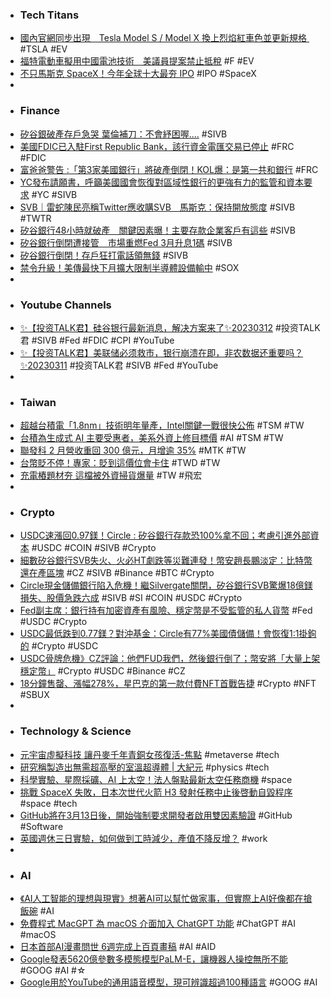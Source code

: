 - ###  Tech Titans
- [國內官網同步出現　Tesla Model S / Model X 換上烈焰紅車色並更新規格 ](https://www.7car.tw/articles/read/90763) #TSLA #EV
- [福特電動車擬用中國電池技術　美議員提案禁止抵稅](https://www.upmedia.mg/news_info.php?Type=3&SerialNo=167713) #F #EV
- [不只馬斯克 SpaceX！今年全球十大最夯 IPO](https://finance.technews.tw/2023/03/11/top-10-ipo-companies/) #IPO #SpaceX
-
- ### Finance
- [矽谷銀破產存戶急哭  葉倫補刀：不會紓困喔....](https://ec.ltn.com.tw/article/breakingnews/4237579) #SIVB
- [美國FDIC已入駐First Republic Bank，該行資金電匯交易已停止](https://m.cnyes.com/news/id/5113756) #FRC #FDIC
- [富爸爸警告 :「第3家美國銀行」將破產倒閉！KOL爆：是第一共和銀行](https://www.blocktempo.com/robert-kiyosaki-warns-3rd-u-s-bank-to-crash/) #FRC
- [YC發布請願書，呼籲美國國會恢復對區域性銀行的更強有力的監管和資本要求](https://news.cnyes.com/news/id/5113697) #YC #SIVB
- [SVB｜雷蛇陳民亮稱Twitter應收購SVB　馬斯克：保持開放態度](https://www.hk01.com/財經快訊/876095/svb-雷蛇陳民亮稱twitter應收購svb-馬斯克-保持開放態度) #SIVB #TWTR
- [矽谷銀行48小時就破產　關鍵因素曝！主要存款企業客戶有這些](https://tw.nextapple.com/finance/20230312/CECBD3CD28BDBEB648086F9562982041) #SIVB
- [矽谷銀行倒閉遭接管　市場重燃Fed 3月升息1碼](https://finance.ettoday.net/amp/amp_news.php7?news_id=2450413) #SIVB
- [矽谷銀行倒閉！存戶狂打電話領無錢](https://liff.line.me/1454987169-1WAXAP3K/v2/article/yzyLaBv) #SIVB
- [禁令升級！美傳最快下月擴大限制半導體設備輸中](https://news.cnyes.com/news/id/5113435) #SOX
-
- ### Youtube Channels
- [✨【投资TALK君】硅谷银行最新消息，解决方案来了✨20230312](https://www.youtube.com/watch?v=KZodmQ3wxx8) #投资TALK君 #SIVB #Fed #FDIC #CPI #YouTube
- [✨【投资TALK君】美联储必须救市，银行崩溃在即，非农数据还重要吗？✨20230311](https://www.youtube.com/watch?v=hrKU1DVNPbA) #投资TALK君 #SIVB #Fed #YouTube
-
- ### Taiwan
- [超越台積電「1.8nm」技術明年量產，Intel關鍵一戰很快公佈](https://www.techbang.com/posts/104559-it-is-not-a-dream-to-surpass-tsmc-18nm-process-mass) #TSM #TW
- [台積為生成式 AI 主要受惠者，美系外資上修目標價](https://finance.technews.tw/2023/03/10/tsmc-is-a-major-beneficiary-of-generative-ai/) #AI #TSM #TW
- [聯發科 2 月營收重回 300 億元，月增逾 35%](https://finance.technews.tw/2023/03/10/mediatek-fr-202302/) #MTK #TW
- [台幣貶不停！專家：貶到這價位會卡住](https://ctee.com.tw/news/exchange/822774.html) #TWD #TW
- [充電樁題材夯 這檔被外資掃貨爆量](https://ctee.com.tw/news/stocks/823391.html) #TW #飛宏
-
- ### Crypto
- [USDC速漲回0.97鎂！Circle : 矽谷銀行存款恐100%拿不回；考慮引進外部資本](https://www.blocktempo.com/an-update-on-usdc-decoupling/) #USDC #COIN #SIVB #Crypto
- [細數矽谷銀行SVB失火、火必HT劇跌等災難連發！幣安趙長鵬淡定：比特幣還在產區塊](https://abmedia.io/20230310-crypto-industry-turbulence) #CZ #SIVB #Binance #BTC #Crypto
- [Circle現金儲備銀行陷入危機！繼Silvergate關閉，矽谷銀行SVB驚爆18億鎂損失、股價急跌六成](https://abmedia.io/20230310-silicon-valley-bank-s-loss-of-approximately-1-8-billion) #SIVB #SI #COIN #USDC #Crypto
- [Fed副主席：銀行持有加密資產有風險、穩定幣是不受監管的私人貨幣](https://www.blocktempo.com/stabilization-of-the-currency-threatens-to-bring-systemic-risk/) #Fed #USDC #Crypto
- [USDC最低跌到0.77鎂？對沖基金：Circle有77%美國債儲備！會恢復1:1掛鉤的](https://www.blocktempo.com/hal-press-hink-usdc-ends-up-fully-repegging/) #Crypto #USDC
- [USDC骨牌危機》CZ評論：他們FUD我們，然後銀行倒了；幣安將「大量上架穩定幣」](https://www.blocktempo.com/cz-they-fud-us-and-banks-fail/) #Crypto #USDC #Binance #CZ
- [18分鐘售罄、漲幅278%，星巴克的第一款付費NFT首戰告捷](https://blockcast.it/2023/03/10/starbucks-sold-2000-nfts-in-18-minutes/) #Crypto #NFT #SBUX
-
- ### Technology & Science
- [元宇宙虛擬科技 讓丹麥千年青銅女孩復活-焦點](https://times.hinet.net/topic/24445408) #metaverse #tech
- [研究稱製造出無需超高壓的室溫超導體 | 大紀元](https://www.epochtimes.com/b5/23/3/9/n13946868.htm) #physics #tech
- [科學實驗、星際採礦、AI 上太空！法人盤點最新太空任務商機](https://finance.technews.tw/2023/03/11/interstellar-mining/) #space
- [挑戰 SpaceX 失敗，日本次世代火箭 H3 發射任務中止後啓動自毀程序](https://technews.tw/2023/03/07/japan-h3-rocket-launch-fail/) #space #tech
- [GitHub將在3月13日後，開始強制要求開發者啟用雙因素驗證](https://www.ithome.com.tw/news/155870) #GitHub #Software
- [英國週休三日實驗，如何做到工時減少，產值不降反增？](https://www.gvm.com.tw/article/100552) #work
-
- ### AI
- [《AI人工智能的理想與現實》想著AI可以幫忙做家事，但實際上AI好像都在搶飯碗](https://news.gamme.com.tw/1755260) #AI
- [免費程式 MacGPT  為 macOS 介面加入 ChatGPT 功能](https://unwire.hk/2023/03/11/macgpt-macos-chatgpt/software/mac-app/) #ChatGPT #AI #macOS
- [日本首部AI漫畫問世  6週完成上百頁畫稿](https://news.pts.org.tw/article/626735) #AI #AID
- [Google發表5620億參數多模態模型PaLM-E，讓機器人操控無所不能](https://www.techbang.com/posts/104553-google-palmemultimodal-language-model) #GOOG #AI #☆
- [Google用於YouTube的通用語音模型，現可辨識超過100種語言](https://www.ithome.com.tw/news/155811) #GOOG #AI